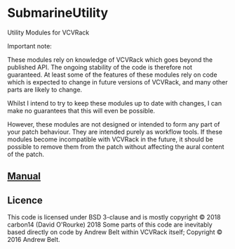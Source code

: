 # SubmarineUtility
Utility Modules for VCVRack

Important note:

These modules rely on knowledge of VCVRack which goes beyond the published API. The ongoing stability of the code is therefore not guaranteed. At least some of the features of these modules rely on code which is expected to change in future versions of VCVRack, and many other parts are likely to change.

Whilst I intend to try to keep these modules up to date with changes, I can make no guarantees that this will even be possible.

However, these modules are not designed or intended to form any part of your patch behaviour. They are intended purely as workflow tools. If these modules become incompatible with VCVRack in the future, it should be possible to remove them from the patch without affecting the aural content of the patch.

## [Manual](https://github.com/david-c14/SubmarineUtility/blob/master/manual/index.md)

## Licence

This code is licensed under BSD 3-clause and is mostly copyright © 2018 carbon14 (David O'Rourke) 2018
Some parts of this code are inevitably based directly on code by Andrew Belt within VCVRack itself; Copyright © 2016 Andrew Belt.
